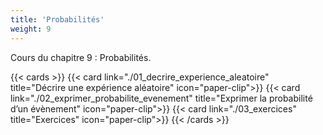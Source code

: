 ```yaml
---
title: 'Probabilités'
weight: 9
---
```

Cours du chapitre 9 : Probabilités.

{{< cards >}}
  {{< card link="./01_decrire_experience_aleatoire" title="Décrire une expérience aléatoire" icon="paper-clip">}}
  {{< card link="./02_exprimer_probabilite_evenement" title="Exprimer la probabilité d’un évènement" icon="paper-clip">}}
  {{< card link="./03_exercices" title="Exercices" icon="paper-clip">}}
{{< /cards >}}
